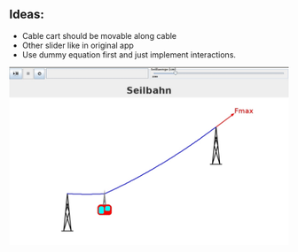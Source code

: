 ## Ideas:

* Cable cart should be movable along cable
* Other slider like in original app
* Use dummy equation first and just implement interactions.

![](./Seilbahn_original.jpg)
